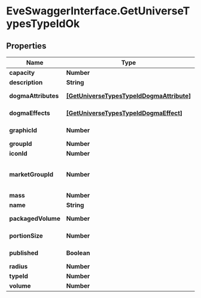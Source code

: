 # EveSwaggerInterface.GetUniverseTypesTypeIdOk

## Properties
Name | Type | Description | Notes
------------ | ------------- | ------------- | -------------
**capacity** | **Number** | capacity number | [optional] 
**description** | **String** | description string | 
**dogmaAttributes** | [**[GetUniverseTypesTypeIdDogmaAttribute]**](GetUniverseTypesTypeIdDogmaAttribute.md) | dogma_attributes array | [optional] 
**dogmaEffects** | [**[GetUniverseTypesTypeIdDogmaEffect]**](GetUniverseTypesTypeIdDogmaEffect.md) | dogma_effects array | [optional] 
**graphicId** | **Number** | graphic_id integer | [optional] 
**groupId** | **Number** | group_id integer | 
**iconId** | **Number** | icon_id integer | [optional] 
**marketGroupId** | **Number** | This only exists for types that can be put on the market | [optional] 
**mass** | **Number** | mass number | [optional] 
**name** | **String** | name string | 
**packagedVolume** | **Number** | packaged_volume number | [optional] 
**portionSize** | **Number** | portion_size integer | [optional] 
**published** | **Boolean** | published boolean | 
**radius** | **Number** | radius number | [optional] 
**typeId** | **Number** | type_id integer | 
**volume** | **Number** | volume number | [optional] 



